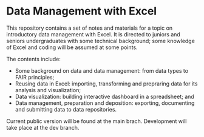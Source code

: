 # Data Management with Excel
This repository contains a set of notes and materials for a topic on introductory data management with Excel. It is directed to juniors and seniors undergraduates with some technical background; some knowledge of Excel and coding will be assumed at some points.

The contents include:

* Some background on data and data management: from data types to FAIR principles;
* Reusing data in Excel: importing, transforming and prepraring data for its analysis and visualization;
* Data visualization: building interactive dashboard in a spreadsheet; and
* Data management, preparation and deposition: exporting, documenting and submitting data to data repositories.

Current public version will be found at the main brach. Development will take place at the dev branch.

